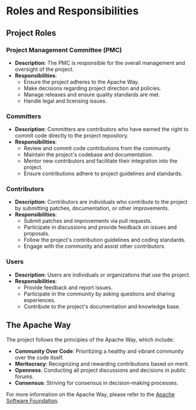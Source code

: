 # Roles and Responsibilities

## Project Roles

### Project Management Committee (PMC)
- **Description**: The PMC is responsible for the overall management and oversight of the project.
- **Responsibilities**:
    - Ensure the project adheres to the Apache Way.
    - Make decisions regarding project direction and policies.
    - Manage releases and ensure quality standards are met.
    - Handle legal and licensing issues.

### Committers
- **Description**: Committers are contributors who have earned the right to commit code directly to the project repository.
- **Responsibilities**:
    - Review and commit code contributions from the community.
    - Maintain the project's codebase and documentation.
    - Mentor new contributors and facilitate their integration into the project.
    - Ensure contributions adhere to project guidelines and standards.

### Contributors
- **Description**: Contributors are individuals who contribute to the project by submitting patches, documentation, or other improvements.
- **Responsibilities**:
    - Submit patches and improvements via pull requests.
    - Participate in discussions and provide feedback on issues and proposals.
    - Follow the project's contribution guidelines and coding standards.
    - Engage with the community and assist other contributors.

### Users
- **Description**: Users are individuals or organizations that use the project.
- **Responsibilities**:
    - Provide feedback and report issues.
    - Participate in the community by asking questions and sharing experiences.
    - Contribute to the project's documentation and knowledge base.

## The Apache Way

The project follows the principles of the Apache Way, which include:
- **Community Over Code**: Prioritizing a healthy and vibrant community over the code itself.
- **Meritocracy**: Recognizing and rewarding contributions based on merit.
- **Openness**: Conducting all project discussions and decisions in public forums.
- **Consensus**: Striving for consensus in decision-making processes.

For more information on the Apache Way, please refer to the [Apache Software Foundation](https://www.apache.org/foundation/how-it-works.html).
